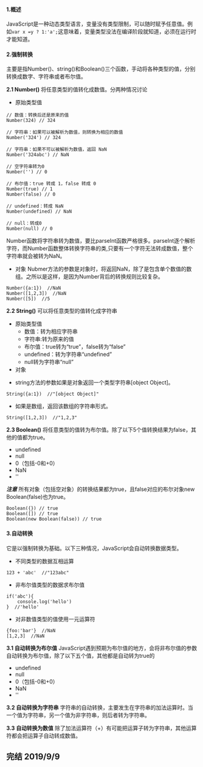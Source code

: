 #### 1.概述
JavaScript是一种动态类型语言，变量没有类型限制，可以随时赋予任意值。例如`var x =y ? 1:'a';`这意味着，变量类型没法在编译阶段就知道，必须在运行时才能知道。

#### 2.强制转换
主要是指Number()、string()和Boolean()三个函数，手动将各种类型的值，分别转换成数字、字符串或者布尔值。

**2.1 Number()**
将任意类型的值转化成数值。分两种情况讨论
+ 原始类型值
```
// 数值：转换后还是原来的值
Number(324) // 324

// 字符串：如果可以被解析为数值，则转换为相应的数值
Number('324') // 324

// 字符串：如果不可以被解析为数值，返回 NaN
Number('324abc') // NaN

// 空字符串转为0
Number('') // 0

// 布尔值：true 转成 1，false 转成 0
Number(true) // 1
Number(false) // 0

// undefined：转成 NaN
Number(undefined) // NaN

// null：转成0
Number(null) // 0
```
Number函数将字符串转为数值，要比parseInt函数严格很多。parseInt逐个解析字符，而Number函数整体转换字符串的类,只要有一个字符无法转成数值，整个字符串就会被转为NaN。

+ 对象
Nubmer方法的参数是对象时，将返回NaN，除了是包含单个数值的数组。之所以是这样，是因为Number背后的转换规则比较复杂。
```
Number({a:1})  //NaN
Number([1,2,3])  //NaN
Number([5])  //5
```

**2.2 String()**
可以将任意类型的值转化成字符串
+ 原始类型值
    - 数值：转为相应字符串
    - 字符串:转为原来的值
    - 布尔值：true转为“true”，false转为“false”
    - undefined：转为字符串“undefined”
    - null转为字符串“null”
+ 对象
- string方法的参数如果是对象返回一个类型字符串[object Object]。
```
String({a:1})  //"[object Object]"
```
- 如果是数组，返回该数组的字符串形式。
```
String([1,2,3])  //"1,2,3"
```

**2.3 Boolean()**
将任意类型的值转为布尔值。除了以下5个值转换结果为false，其他的值都为true。
+ undefined
+ null
+ 0（包括-0和+0）
+ NaN
+ ''

***注意***
所有对象（包括空对象）的转换结果都为true，且false对应的布尔对象new Boolean(false)也为true。
```
Boolean({}) // true
Boolean([]) // true
Boolean(new Boolean(false)) // true
```

#### 3.自动转换
它是以强制转换为基础。以下三种情况，JavaScript会自动转换数据类型。
+ 不同类型的数据互相运算
```
123 + 'abc'  //"123abc"
```
+ 非布尔值类型的数据求布尔值
```
if('abc'){
    console.log('hello')
}  //'hello'
```
+ 对非数值类型的值使用一元运算符
```
{foo:'bar'}  //NaN
[1,2,3]  //NaN
```

**3.1 自动转换为布尔值**
JavaScript遇到预期为布尔值的地方，会将非布尔值的参数自动转换为布尔值，除了以下五个值，其他都是自动转为true的
+ undefined
+ null
+ 0（包括-0和+0）
+ NaN
+ ''

**3.2 自动转换为字符串**
字符串的自动转换，主要发生在字符串的加法运算时。当一个值为字符串，另一个值为非字符串，则后者转为字符串。

**3.3 自动转换为数值**
除了加法运算符（+）有可能把运算子转为字符串，其他运算符都会把运算子自动转成数值。

## 完结 2019/9/9
